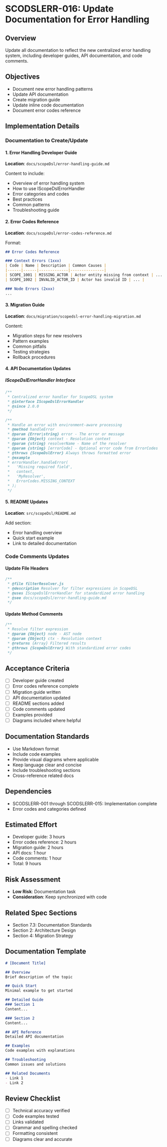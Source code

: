 # SCODSLERR-016: Update Documentation for Error Handling

## Overview
Update all documentation to reflect the new centralized error handling system, including developer guides, API documentation, and code comments.

## Objectives
- Document new error handling patterns
- Update API documentation
- Create migration guide
- Update inline code documentation
- Document error codes reference

## Implementation Details

### Documentation to Create/Update

#### 1. Error Handling Developer Guide
**Location**: `docs/scopeDsl/error-handling-guide.md`

Content to include:
- Overview of error handling system
- How to use IScopeDslErrorHandler
- Error categories and codes
- Best practices
- Common patterns
- Troubleshooting guide

#### 2. Error Codes Reference
**Location**: `docs/scopeDsl/error-codes-reference.md`

Format:
```markdown
## Error Codes Reference

### Context Errors (1xxx)
| Code | Name | Description | Common Causes |
|------|------|-------------|---------------|
| SCOPE_1001 | MISSING_ACTOR | Actor entity missing from context | ... |
| SCOPE_1002 | INVALID_ACTOR_ID | Actor has invalid ID | ... |

### Node Errors (2xxx)
...
```

#### 3. Migration Guide
**Location**: `docs/migration/scopedsl-error-handling-migration.md`

Content:
- Migration steps for new resolvers
- Pattern examples
- Common pitfalls
- Testing strategies
- Rollback procedures

#### 4. API Documentation Updates

##### IScopeDslErrorHandler Interface
```javascript
/**
 * Centralized error handler for ScopeDSL system
 * @interface IScopeDslErrorHandler
 * @since 2.0.0
 */

/**
 * Handle an error with environment-aware processing
 * @method handleError
 * @param {Error|string} error - The error or message
 * @param {Object} context - Resolution context
 * @param {string} resolverName - Name of the resolver
 * @param {string} [errorCode] - Optional error code from ErrorCodes
 * @throws {ScopeDslError} Always throws formatted error
 * @example
 * errorHandler.handleError(
 *   'Missing required field',
 *   context,
 *   'MyResolver',
 *   ErrorCodes.MISSING_CONTEXT
 * );
 */
```

#### 5. README Updates
**Location**: `src/scopeDsl/README.md`

Add section:
- Error handling overview
- Quick start example
- Link to detailed documentation

### Code Comments Updates

#### Update File Headers
```javascript
/**
 * @file filterResolver.js
 * @description Resolver for filter expressions in ScopeDSL
 * @uses IScopeDslErrorHandler for standardized error handling
 * @see docs/scopeDsl/error-handling-guide.md
 */
```

#### Update Method Comments
```javascript
/**
 * Resolve filter expression
 * @param {Object} node - AST node
 * @param {Object} ctx - Resolution context
 * @returns {Array} Filtered results
 * @throws {ScopeDslError} With standardized error codes
 */
```

## Acceptance Criteria
- [ ] Developer guide created
- [ ] Error codes reference complete
- [ ] Migration guide written
- [ ] API documentation updated
- [ ] README sections added
- [ ] Code comments updated
- [ ] Examples provided
- [ ] Diagrams included where helpful

## Documentation Standards
- Use Markdown format
- Include code examples
- Provide visual diagrams where applicable
- Keep language clear and concise
- Include troubleshooting sections
- Cross-reference related docs

## Dependencies
- SCODSLERR-001 through SCODSLERR-015: Implementation complete
- Error codes and categories defined

## Estimated Effort
- Developer guide: 3 hours
- Error codes reference: 2 hours
- Migration guide: 2 hours
- API docs: 1 hour
- Code comments: 1 hour
- Total: 9 hours

## Risk Assessment
- **Low Risk**: Documentation task
- **Consideration**: Keep synchronized with code

## Related Spec Sections
- Section 7.3: Documentation Standards
- Section 2: Architecture Design
- Section 4: Migration Strategy

## Documentation Template
```markdown
# [Document Title]

## Overview
Brief description of the topic

## Quick Start
Minimal example to get started

## Detailed Guide
### Section 1
Content...

### Section 2
Content...

## API Reference
Detailed API documentation

## Examples
Code examples with explanations

## Troubleshooting
Common issues and solutions

## Related Documents
- Link 1
- Link 2
```

## Review Checklist
- [ ] Technical accuracy verified
- [ ] Code examples tested
- [ ] Links validated
- [ ] Grammar and spelling checked
- [ ] Formatting consistent
- [ ] Diagrams clear and accurate